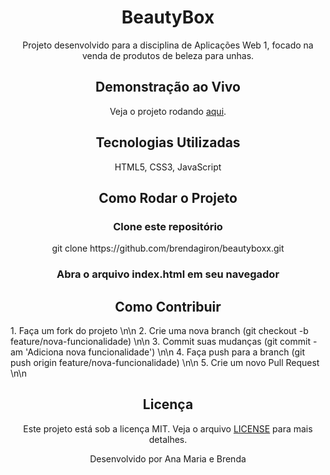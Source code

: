 <h1 align="center">BeautyBox</h1>

<p align="center">
  Projeto desenvolvido para a disciplina de Aplicações Web 1, focado na venda de produtos de beleza para unhas.
</p>

<h2 align="center">Demonstração ao Vivo</h2>
<p align="center">
  Veja o projeto rodando <a href="https://brendagiron.github.io/beautyboxx/" target="_blank">aqui</a>.
</p>

<h2 align="center">Tecnologias Utilizadas</h2>
<p align="center">
  HTML5, CSS3, JavaScript
</p>

<h2 align="center">Como Rodar o Projeto</h2>

<h3 align="center">Clone este repositório</h3>
<p align="center">
git clone https://github.com/brendagiron/beautyboxx.git
</p>
<h3 align="center">Abra o arquivo index.html em seu navegador</h3>

<h2 align="center">Como Contribuir</h2>
1. Faça um fork do projeto \n\n
2. Crie uma nova branch (git checkout -b feature/nova-funcionalidade) \n\n
3. Commit suas mudanças (git commit -am 'Adiciona nova funcionalidade') \n\n
4. Faça push para a branch (git push origin feature/nova-funcionalidade) \n\n
5. Crie um novo Pull Request \n\n

<h2 align="center">Licença</h2>
<p align="center">
  Este projeto está sob a licença MIT. Veja o arquivo <a href="LICENSE.md">LICENSE</a> para mais detalhes.
</p>

<p align="center">
  Desenvolvido por Ana Maria e Brenda 
</p>



